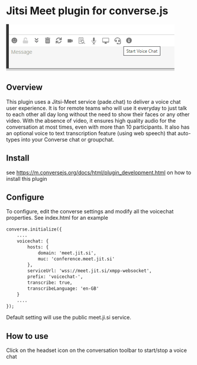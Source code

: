 # Jitsi Meet plugin for converse.js

<img src="https://github.com/conversejs/community-plugins/blob/master/packages/voicechat/voicechat.png?raw=true" />

## Overview
This plugin uses a Jitsi-Meet service (pade.chat) to deliver a voice chat user experience. 
It is for remote teams who will use it everyday to just talk to each other all day long without the need to show their faces or any other video. With the absence of video, it ensures high quality audio for the conversation at most times, even with more than 10 participants.
It also has an optional voice to text transcription feature (using web speech) that auto-types into your Converse chat or groupchat.

## Install
see https://m.conversejs.org/docs/html/plugin_development.html on how to install this plugin

## Configure
To configure, edit the converse settings and modify all the voicechat properties. See index.html for an example

```
converse.initialize({
    ....
	voicechat: {
		hosts: {
			domain: 'meet.jit.si',
			muc: 'conference.meet.jit.si'
		},					
		serviceUrl: 'wss://meet.jit.si/xmpp-websocket',
		prefix: 'voicechat-',					
		transcribe: true,
		transcribeLanguage: 'en-GB'
	}
    ....
});
```

Default setting will use the public meet.ji.si service.

## How to use
Click on the headset icon on the conversation toolbar to start/stop a voice chat
